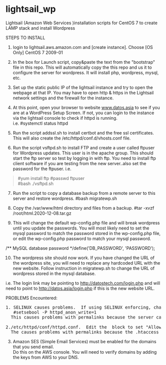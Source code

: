 # lightsail_wp
Lightsail (Amazon Web Services )installation scripts for CentOS 7 to create LAMP stack and install Wordpress

STEPS TO INSTALL
1. login to lightsail.aws.amazon.com and [create instance].  Choose [OS Only] CentOS 7 2009-01

2. In the box for Launch script, copy&paste the text from the "bootstrap" file in this repo.  This will automatically copy the
   this repo and us it to configure the server for wordpress. It will install php, wordpress, mysql, etc.

3. Set up the static public IP of the lightsail instance and try to open the webpage at that IP.  You may have to open http & https in the Lightsail network settings and the firewall for the instance. 
4. At this point, open your browser to website www.datos.asia to see if you are at a WordPress Setup Screen.  If not, you can login to the instance via the lightsail console to check if httpd is running.  
i.e. 
#systemctl status httpd

5. Run the script addssl.sh to install certbot and the free ssl certificates.  This will also create the /etc/httpd/conf.d/vhosts.conf file.
6. Run the script vsftpd.sh to install FTP and create a user called ftpuser for Wordpress updates.  This user is in the apache group. This should start the ftp server so test by logging in with ftp.  You need to install ftp client software if you are testing from the new server..also set the password for the ftpuser.  i.e.

  >#yum install ftp
  >#passwd ftpuser   
  >#bash ./vsftpd.sh

7. Run the script to copy a database backup from a remote server to this server and restore wordpress.
   #bash migratewp.sh
8. Copy the /var/www/html directory and files from a backup. 
   #tar -xvzf /root/html.2020-12-08.tar.gz 

9. This will change the default wp-config.php file and will break wordpress until you update the passwords. You will most likely need to set the mysql password to match the password stored in the wp-config.php file, or edit the wp-config.php password to match your mysql password.

  /** MySQL database password */define('DB_PASSWORD', 'PASSWORD');

10. The wordpress site should now work.  If you have changed the URL of the wordpress site, you will need to replace any hardcoded URL with the new website. Follow instruction in migratewp.sh to change the URL of wordpress stored in the mysql database.

i.e. The login link may be pointing to http://datostech.com/login.php and will need to point to http://datos.asia/login.php if this is the new website URL.

PROBLEMS Encountered:
<pre>
1. SELINUX causes problems.  If using SELINUX enforcing, change this boolean for httpd_anon_write->On
   #setsebool -P httpd_anon_write=1
  This causes problems with permalinks because the server cannot write the .htaccess file
  
2./etc/httpd/conf/httpd.conf.  Edit the <directory /var/www/html> block to set "AllowOveride ALL"
  The causes problems with permalinks because the .htaccess is ignored.
</pre>

3. Amazon SES (Simple Email Services) must be enabled for the domains that you send email.  
   Do this on the AWS console.  You will need to verify domains by adding the keys from AWS to your DNS.
